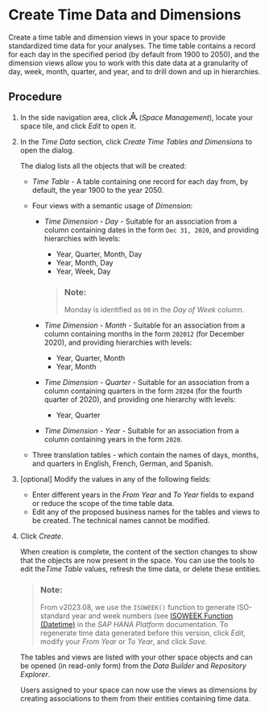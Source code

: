 <!-- loioc5cfce4d22b04650b2fd6078762cdeb9 -->

# Create Time Data and Dimensions

Create a time table and dimension views in your space to provide standardized time data for your analyses. The time table contains a record for each day in the specified period \(by default from 1900 to 2050\), and the dimension views allow you to work with this date data at a granularity of day, week, month, quarter, and year, and to drill down and up in hierarchies.



## Procedure

1.  In the side navigation area, click ![](Integrating-Data-Via-Database-Users/Open-SQL-Schema/images/Space_Management_a868247.png) \(*Space Management*\), locate your space tile, and click *Edit* to open it.

2.  In the *Time Data* section, click *Create Time Tables and Dimensions* to open the dialog.

    The dialog lists all the objects that will be created:

    -   *Time Table* - A table containing one record for each day from, by default, the year 1900 to the year 2050.
    -   Four views with a semantic usage of *Dimension*:
        -   *Time Dimension - Day* - Suitable for an association from a column containing dates in the form `Dec 31, 2020`, and providing hierarchies with levels:

            -   Year, Quarter, Month, Day
            -   Year, Month, Day
            -   Year, Week, Day

            > ### Note:  
            > Monday is identified as `00` in the *Day of Week* column.

        -   *Time Dimension - Month* - Suitable for an association from a column containing months in the form `202012` \(for December 2020\), and providing hierarchies with levels:
            -   Year, Quarter, Month
            -   Year, Month

        -   *Time Dimension - Quarter* - Suitable for an association from a column containing quarters in the form `20204` \(for the fourth quarter of 2020\), and providing one hierarchy with levels:
            -   Year, Quarter

        -   *Time Dimension - Year* - Suitable for an association from a column containing years in the form `2020`.

    -   Three translation tables - which contain the names of days, months, and quarters in English, French, German, and Spanish.

3.  \[optional\] Modify the values in any of the following fields:

    -   Enter different years in the *From Year* and *To Year* fields to expand or reduce the scope of the time table data.
    -   Edit any of the proposed business names for the tables and views to be created. The technical names cannot be modified.

4.  Click *Create*.

    When creation is complete, the content of the section changes to show that the objects are now present in the space. You can use the tools to edit the*Time Table* values, refresh the time data, or delete these entities.

    > ### Note:  
    > From v2023.08, we use the `ISOWEEK()` function to generate ISO-standard year and week numbers \(see [ISOWEEK Function \(Datetime\)](https://help.sap.com/docs/SAP_HANA_PLATFORM/4fe29514fd584807ac9f2a04f6754767/20e23edc7519101482eae3271722de36.html) in the *SAP HANA Platform* documentation. To regenerate time data generated before this version, click *Edit*, modify your *From Year* or *To Year*, and click *Save*.

    The tables and views are listed with your other space objects and can be opened \(in read-only form\) from the *Data Builder* and *Repository Explorer*.

    Users assigned to your space can now use the views as dimensions by creating associations to them from their entities containing time data.



